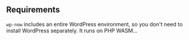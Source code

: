 ## Requirements
`wp-now` includes an entire WordPress environment, so you don't need to install WordPress separately. It runs on PHP WASM...